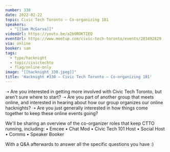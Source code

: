 ```yaml
---
number: 330
date: 2022-02-22
topic: Civic Tech Toronto – Co-organizing 101
speakers:
  - "[[Sam McGarva]]"
videoUrl: https://youtu.be/a2b9ROKTIEQ
eventUrl: https://www.meetup.com/civic-tech-toronto/events/283492829
via: online
booker: sam
tags:
  - type/hacknight
  - topic/civictechto
  - flag/online-only
image: "[[hacknight_330.jpeg]]"
title: 'Hacknight #330 – Civic Tech Toronto – Co-organizing 101'
---
```


➝ Are you interested in getting more involved with Civic Tech Toronto, but aren't sure where to start?
➝ Are you part of another group that meets online, and interested in hearing about how our group organizes our online hacknights?
➝ Are you just generally interested in how things come together to keep these online events going?

We'll be sharing an overview of the co-organizer roles that keep CTTO running, including:
• Emcee
• Chat Mod
• Civic Tech 101 Host
• Social Host
• Comms
• Speaker Booker

With a Q&A afterwards to answer all the specific questions you have :)
